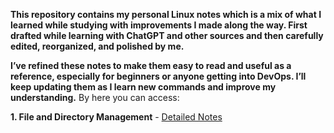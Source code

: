 **This repository contains my personal Linux notes which is a mix of what I learned while studying with improvements I made along the way. First drafted while learning with ChatGPT and other sources and then carefully edited, reorganized, and polished by me.**
 
 **I’ve refined these notes to make them easy to read and useful as a reference, especially for beginners or anyone getting into DevOps. I’ll keep updating them as I learn new commands and improve my understanding.**
By here you can access:

**1. File and Directory Management** - [Detailed Notes](./Linux%20Commands/01_File%20and%20Directory%20Management/Detailed%20notes.md)











